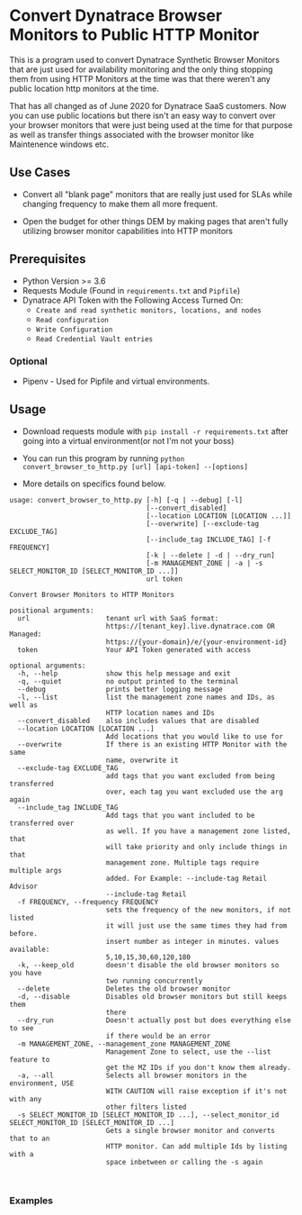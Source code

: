 # Convert Dynatrace Browser Monitors to Public HTTP Monitor

This is a program used to convert Dynatrace Synthetic Browser Monitors that are just used for availability monitoring and the only thing stopping them from using HTTP Monitors at the time was that there weren't any public location http monitors at the time. 

That has all changed as of June 2020 for Dynatrace SaaS customers. Now you can use public locations but there isn't an easy way to convert over your browser monitors that were just being used at the time for that purpose as well as transfer things associated with the browser monitor like Maintenence windows etc.

## Use Cases 

* Convert all "blank page" monitors that are really just used for SLAs while changing frequency to make them all more frequent. 

* Open the budget for other things DEM by making pages that aren't fully utilizing browser monitor capabilities into HTTP monitors

## Prerequisites 

* Python Version >= 3.6
* Requests Module (Found in `requirements.txt` and `Pipfile`)
* Dynatrace API Token with the Following Access Turned On:
  * `Create and read synthetic monitors, locations, and nodes`
  * `Read configuration`
  * `Write Configuration`
  * `Read Credential Vault entries`

### Optional 

* Pipenv - Used for Pipfile and virtual environments. 


## Usage

* Download requests module with `pip install -r requirements.txt` after going into a virtual environment(or not I'm not your boss)

* You can run this program by running `python convert_browser_to_http.py [url] [api-token] --[options]`

* More details on specifics found below. 


```
usage: convert_browser_to_http.py [-h] [-q | --debug] [-l]
                                  [--convert_disabled]
                                  [--location LOCATION [LOCATION ...]]
                                  [--overwrite] [--exclude-tag EXCLUDE_TAG]
                                  [--include_tag INCLUDE_TAG] [-f FREQUENCY]
                                  [-k | --delete | -d | --dry_run]
                                  [-m MANAGEMENT_ZONE | -a | -s SELECT_MONITOR_ID [SELECT_MONITOR_ID ...]]
                                  url token

Convert Browser Monitors to HTTP Monitors

positional arguments:
  url                   tenant url with SaaS format:
                        https://[tenant_key].live.dynatrace.com OR Managed:
                        https://{your-domain}/e/{your-environment-id}
  token                 Your API Token generated with access

optional arguments:
  -h, --help            show this help message and exit
  -q, --quiet           no output printed to the terminal
  --debug               prints better logging message
  -l, --list            list the management zone names and IDs, as well as
                        HTTP location names and IDs
  --convert_disabled    also includes values that are disabled
  --location LOCATION [LOCATION ...]
                        Add locations that you would like to use for
  --overwrite           If there is an existing HTTP Monitor with the same
                        name, overwrite it
  --exclude-tag EXCLUDE_TAG
                        add tags that you want excluded from being transferred
                        over, each tag you want excluded use the arg again
  --include_tag INCLUDE_TAG
                        Add tags that you want included to be transferred over
                        as well. If you have a management zone listed, that
                        will take priority and only include things in that
                        management zone. Multiple tags require multiple args
                        added. For Example: --include-tag Retail Advisor
                        --include-tag Retail
  -f FREQUENCY, --frequency FREQUENCY
                        sets the frequency of the new monitors, if not listed
                        it will just use the same times they had from before.
                        insert number as integer in minutes. values available:
                        5,10,15,30,60,120,180
  -k, --keep_old        doesn't disable the old browser monitors so you have
                        two running concurrently
  --delete              Deletes the old browser monitor
  -d, --disable         Disables old browser monitors but still keeps them
                        there
  --dry_run             Doesn't actually post but does everything else to see
                        if there would be an error
  -m MANAGEMENT_ZONE, --management_zone MANAGEMENT_ZONE
                        Management Zone to select, use the --list feature to
                        get the MZ IDs if you don't know them already.
  -a, --all             Selects all browser monitors in the environment, USE
                        WITH CAUTION will raise exception if it's not with any
                        other filters listed
  -s SELECT_MONITOR_ID [SELECT_MONITOR_ID ...], --select_monitor_id SELECT_MONITOR_ID [SELECT_MONITOR_ID ...]
                        Gets a single browser monitor and converts that to an
                        HTTP monitor. Can add multiple Ids by listing with a
                        space inbetween or calling the -s again



```

### Examples

